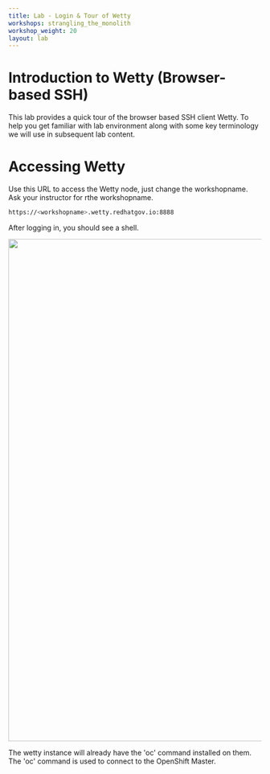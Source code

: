 ```yaml
---
title: Lab - Login & Tour of Wetty
workshops: strangling_the_monolith
workshop_weight: 20
layout: lab
---
```


# Introduction to Wetty (Browser-based SSH)

This lab provides a quick tour of the browser based SSH client Wetty. To help you get familiar with lab environment along with some key terminology we will use in subsequent lab content.


# Accessing Wetty

Use this URL to access the Wetty node, just change the workshopname. Ask your instructor for rthe workshopname. 

```bash
https://<workshopname>.wetty.redhatgov.io:8888
```

After logging in, you should see a shell.

<img src="../img/wetty.png" width="1000" />

The wetty instance will already have the 'oc' command installed on them. The 'oc' command is used to connect to the OpenShift Master. 





